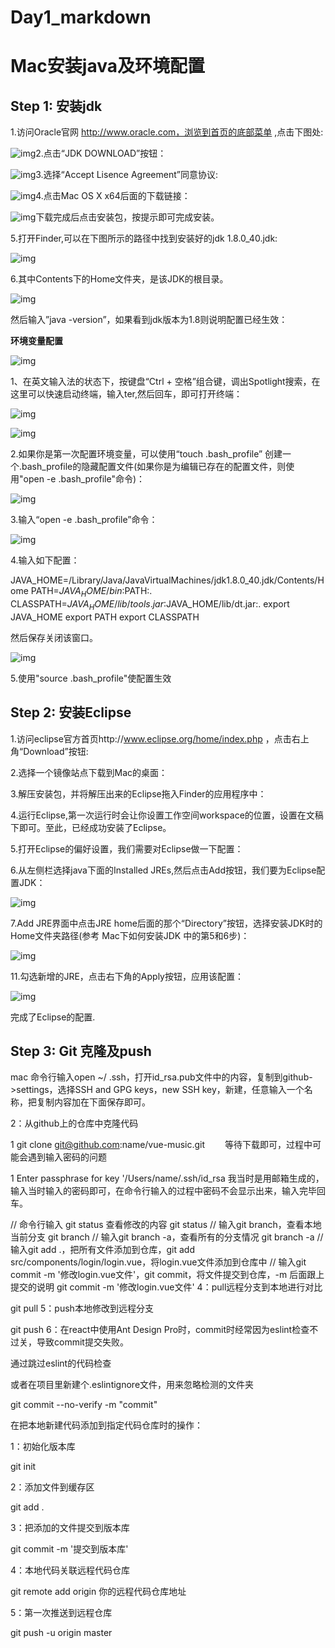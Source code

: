 # Day1_markdown

# Mac安装java及环境配置



## Step 1: 安装jdk



1.访问Oracle官网 http://www.oracle.com，浏览到首页的底部菜单 ,点击下图处:

![img](https://images2015.cnblogs.com/blog/877813/201601/877813-20160113135011647-96008710.png)2.点击“JDK DOWNLOAD”按钮：

![img](https://images2015.cnblogs.com/blog/877813/201601/877813-20160113135051835-861363050.png)3.选择“Accept Lisence Agreement”同意协议:

![img](https://images2015.cnblogs.com/blog/877813/201601/877813-20160113135219866-685515947.png)4.点击Mac OS X x64后面的下载链接：

![img](https://images2015.cnblogs.com/blog/877813/201601/877813-20160113135306585-54248836.png)下载完成后点击安装包，按提示即可完成安装。

5.打开Finder,可以在下图所示的路径中找到安装好的jdk 1.8.0_40.jdk:

![img](https://images2015.cnblogs.com/blog/877813/201604/877813-20160416153110191-1153954158.png)

6.其中Contents下的Home文件夹，是该JDK的根目录。

![img](https://images2015.cnblogs.com/blog/877813/201604/877813-20160416153449941-591903183.png)



然后输入”java -version”，如果看到jdk版本为1.8则说明配置已经生效：

 

**环境变量配置**

![img](https://images2015.cnblogs.com/blog/877813/201604/877813-20160416170843160-212359895.png)

1、在英文输入法的状态下，按键盘“Ctrl + 空格”组合键，调出Spotlight搜索，在这里可以快速启动终端，输入ter,然后回车，即可打开终端：

![img](https://images2015.cnblogs.com/blog/877813/201604/877813-20160416163814332-1190356067.png)

![img](https://images2015.cnblogs.com/blog/877813/201604/877813-20160416163825379-734294736.png)

2.如果你是第一次配置环境变量，可以使用“touch .bash_profile” 创建一个.bash_profile的隐藏配置文件(如果你是为编辑已存在的配置文件，则使用"open -e .bash_profile"命令)：

![img](https://images2015.cnblogs.com/blog/877813/201604/877813-20160416164957082-1418925235.png)

3.输入“open -e .bash_profile”命令：

![img](https://images2015.cnblogs.com/blog/877813/201604/877813-20160416165627113-2136824168.png)

4.输入如下配置：

JAVA_HOME=/Library/Java/JavaVirtualMachines/jdk1.8.0_40.jdk/Contents/Home
PATH=$JAVA_HOME/bin:$PATH:.
CLASSPATH=$JAVA_HOME/lib/tools.jar:$JAVA_HOME/lib/dt.jar:.
export JAVA_HOME
export PATH
export CLASSPATH

然后保存关闭该窗口。

![img](https://images2015.cnblogs.com/blog/877813/201604/877813-20160416170310316-1801751113.png)

5.使用"source .bash_profile"使配置生效



## Step 2: 安装Eclipse





1.访问eclipse官方首页http://www.eclipse.org/home/index.php ，点击右上角“Download”按钮:

 2.选择一个镜像站点下载到Mac的桌面：

3.解压安装包，并将解压出来的Eclipse拖入Finder的应用程序中：

4.运行Eclipse,第一次运行时会让你设置工作空间workspace的位置，设置在文稿下即可。至此，已经成功安装了Eclipse。

5.打开Eclipse的偏好设置，我们需要对Eclipse做一下配置：

6.从左侧栏选择java下面的Installed JREs,然后点击Add按钮，我们要为Eclipse配置JDK：

![img](https://images2015.cnblogs.com/blog/877813/201604/877813-20160416223348707-544986165.png) 

 

7.Add JRE界面中点击JRE home后面的那个“Directory”按钮，选择安装JDK时的Home文件夹路径(参考 Mac下如何安装JDK 中的第5和6步)：

![img](https://images2015.cnblogs.com/blog/877813/201604/877813-20160416224347691-322038548.png) 



11.勾选新增的JRE，点击右下角的Apply按钮，应用该配置：

 ![img](https://images2015.cnblogs.com/blog/877813/201604/877813-20160416224347691-322038548.png)



完成了Eclipse的配置.


## Step 3: Git 克隆及push

mac 命令行输入open ~/ .ssh，打开id_rsa.pub文件中的内容，复制到github->settings，选择SSH and GPG keys，new SSH key，新建，任意输入一个名称，把复制内容加在下面保存即可。

2：从github上的仓库中克隆代码

1
git clone git@github.com:name/vue-music.git　　
等待下载即可，过程中可能会遇到输入密码的问题

1
Enter passphrase for key '/Users/name/.ssh/id_rsa
我当时是用邮箱生成的，输入当时输入的密码即可，在命令行输入的过程中密码不会显示出来，输入完毕回车。

// 命令行输入 git status 查看修改的内容
git status
// 输入git branch，查看本地当前分支
git branch
// 输入git branch -a，查看所有的分支情况
git branch -a
// 输入git add .，把所有文件添加到仓库，git add src/components/login/login.vue，将login.vue文件添加到仓库中
// 输入git commit -m '修改login.vue文件'，git commit，将文件提交到仓库，-m 后面跟上提交的说明
git commit -m '修改login.vue文件'
4：pull远程分支到本地进行对比

git pull
5：push本地修改到远程分支

git push
6：在react中使用Ant Design Pro时，commit时经常因为eslint检查不过关，导致commit提交失败。

通过跳过eslint的代码检查

或者在项目里新建个.eslintignore文件，用来忽略检测的文件夹

git commit --no-verify -m "commit"
 

 

在把本地新建代码添加到指定代码仓库时的操作：

 

1：初始化版本库

git init

 

2：添加文件到缓存区

git add .

 

3：把添加的文件提交到版本库

git commit -m '提交到版本库'

 

4：本地代码关联远程代码仓库

git remote add origin 你的远程代码仓库地址

 

5：第一次推送到远程仓库

git push -u origin master


